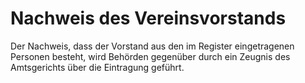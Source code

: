 # Nachweis des Vereinsvorstands

Der Nachweis, dass der Vorstand aus den im Register eingetragenen Personen besteht, wird Behörden gegenüber durch ein Zeugnis des Amtsgerichts über die Eintragung geführt.